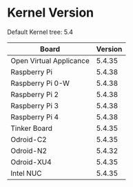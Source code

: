 
# Kernel Version

Default Kernel tree: 5.4

| Board | Version |
|-------|---------|
| Open Virtual Applicance | 5.4.35 |
| Raspberry Pi | 5.4.38 |
| Raspberry Pi 0-W | 5.4.38 |
| Raspberry Pi 2 | 5.4.38 |
| Raspberry Pi 3 | 5.4.38 |
| Raspberry Pi 4 | 5.4.38 |
| Tinker Board | 5.4.35 |
| Odroid-C2 | 5.4.35 |
| Odroid-N2 | 5.4.32 |
| Odroid-XU4 | 5.4.35 |
| Intel NUC | 5.4.35 |
